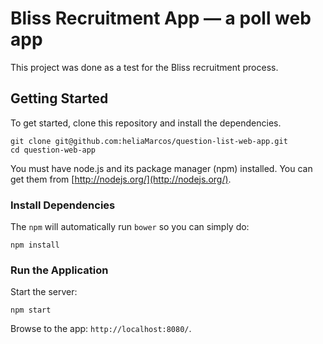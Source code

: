# Bliss Recruitment App — a poll web app

This project was done as a test for the Bliss recruitment process.

## Getting Started

To get started, clone this repository and install the dependencies.

```
git clone git@github.com:heliaMarcos/question-list-web-app.git
cd question-web-app
```

You must have node.js and its package manager (npm) installed.  You can get them from [http://nodejs.org/](http://nodejs.org/).

### Install Dependencies

The `npm` will automatically run `bower` so you can simply do:

```
npm install
```

### Run the Application

Start the server:

```
npm start
```

Browse to the app: `http://localhost:8080/`.
